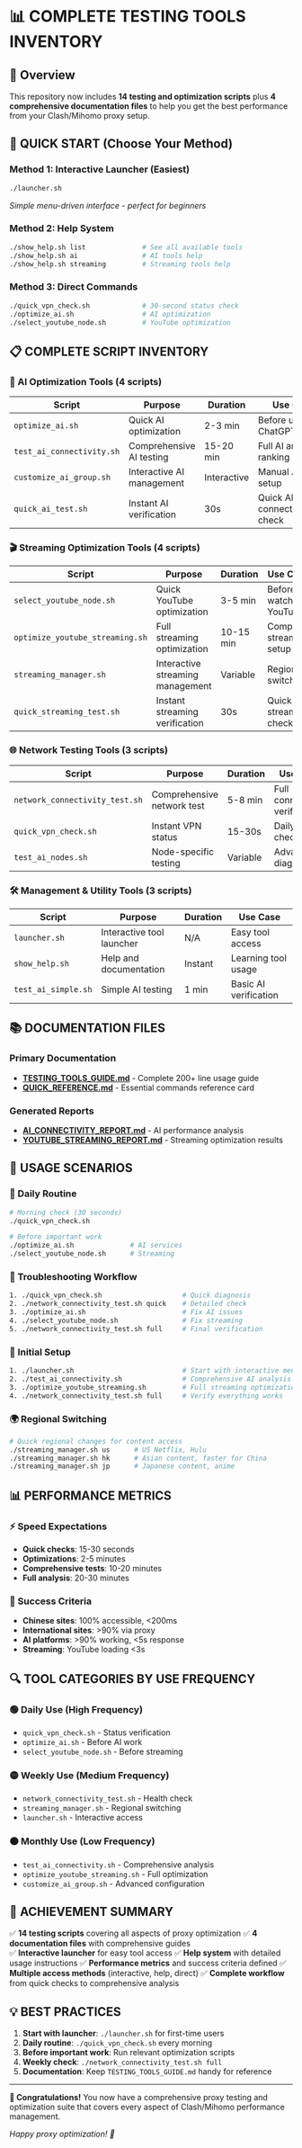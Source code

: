 # 📊 COMPLETE TESTING TOOLS INVENTORY

## 🎯 Overview
This repository now includes **14 testing and optimization scripts** plus **4 comprehensive documentation files** to help you get the best performance from your Clash/Mihomo proxy setup.

## 🚀 QUICK START (Choose Your Method)

### Method 1: Interactive Launcher (Easiest)
```bash
./launcher.sh
```
*Simple menu-driven interface - perfect for beginners*

### Method 2: Help System
```bash
./show_help.sh list              # See all available tools
./show_help.sh ai                # AI tools help
./show_help.sh streaming         # Streaming tools help
```

### Method 3: Direct Commands
```bash
./quick_vpn_check.sh             # 30-second status check
./optimize_ai.sh                 # AI optimization
./select_youtube_node.sh         # YouTube optimization
```

## 📋 COMPLETE SCRIPT INVENTORY

### 🤖 AI Optimization Tools (4 scripts)
| Script | Purpose | Duration | Use Case |
|--------|---------|----------|----------|
| `optimize_ai.sh` | Quick AI optimization | 2-3 min | Before using ChatGPT/Claude |
| `test_ai_connectivity.sh` | Comprehensive AI testing | 15-20 min | Full AI analysis & ranking |
| `customize_ai_group.sh` | Interactive AI management | Interactive | Manual AI group setup |
| `quick_ai_test.sh` | Instant AI verification | 30s | Quick AI connectivity check |

### 🎬 Streaming Optimization Tools (4 scripts)
| Script | Purpose | Duration | Use Case |
|--------|---------|----------|----------|
| `select_youtube_node.sh` | Quick YouTube optimization | 3-5 min | Before watching YouTube |
| `optimize_youtube_streaming.sh` | Full streaming optimization | 10-15 min | Complete streaming setup |
| `streaming_manager.sh` | Interactive streaming management | Variable | Regional switching |
| `quick_streaming_test.sh` | Instant streaming verification | 30s | Quick streaming check |

### 🌐 Network Testing Tools (3 scripts)
| Script | Purpose | Duration | Use Case |
|--------|---------|----------|----------|
| `network_connectivity_test.sh` | Comprehensive network test | 5-8 min | Full connectivity verification |
| `quick_vpn_check.sh` | Instant VPN status | 15-30s | Daily status check |
| `test_ai_nodes.sh` | Node-specific testing | Variable | Advanced diagnostics |

### 🛠️ Management & Utility Tools (3 scripts)
| Script | Purpose | Duration | Use Case |
|--------|---------|----------|----------|
| `launcher.sh` | Interactive tool launcher | N/A | Easy tool access |
| `show_help.sh` | Help and documentation | Instant | Learning tool usage |
| `test_ai_simple.sh` | Simple AI testing | 1 min | Basic AI verification |

## 📚 DOCUMENTATION FILES

### Primary Documentation
- **[TESTING_TOOLS_GUIDE.md](TESTING_TOOLS_GUIDE.md)** - Complete 200+ line usage guide
- **[QUICK_REFERENCE.md](QUICK_REFERENCE.md)** - Essential commands reference card

### Generated Reports  
- **[AI_CONNECTIVITY_REPORT.md](AI_CONNECTIVITY_REPORT.md)** - AI performance analysis
- **[YOUTUBE_STREAMING_REPORT.md](YOUTUBE_STREAMING_REPORT.md)** - Streaming optimization results

## 🎯 USAGE SCENARIOS

### 📅 Daily Routine
```bash
# Morning check (30 seconds)
./quick_vpn_check.sh

# Before important work
./optimize_ai.sh              # AI services
./select_youtube_node.sh      # Streaming
```

### 🔧 Troubleshooting Workflow
```bash
1. ./quick_vpn_check.sh                    # Quick diagnosis
2. ./network_connectivity_test.sh quick    # Detailed check
3. ./optimize_ai.sh                        # Fix AI issues
4. ./select_youtube_node.sh                # Fix streaming
5. ./network_connectivity_test.sh full     # Final verification
```

### 🚀 Initial Setup
```bash
1. ./launcher.sh                           # Start with interactive menu
2. ./test_ai_connectivity.sh               # Comprehensive AI analysis
3. ./optimize_youtube_streaming.sh         # Full streaming optimization  
4. ./network_connectivity_test.sh full     # Verify everything works
```

### 🌍 Regional Switching
```bash
# Quick regional changes for content access
./streaming_manager.sh us      # US Netflix, Hulu
./streaming_manager.sh hk      # Asian content, faster for China
./streaming_manager.sh jp      # Japanese content, anime
```

## 📊 PERFORMANCE METRICS

### ⚡ Speed Expectations
- **Quick checks**: 15-30 seconds
- **Optimizations**: 2-5 minutes  
- **Comprehensive tests**: 10-20 minutes
- **Full analysis**: 20-30 minutes

### 🎯 Success Criteria
- **Chinese sites**: 100% accessible, <200ms
- **International sites**: >90% via proxy
- **AI platforms**: >90% working, <5s response
- **Streaming**: YouTube loading <3s

## 🔍 TOOL CATEGORIES BY USE FREQUENCY

### 🟢 Daily Use (High Frequency)
- `quick_vpn_check.sh` - Status verification
- `optimize_ai.sh` - Before AI work
- `select_youtube_node.sh` - Before streaming

### 🟡 Weekly Use (Medium Frequency)  
- `network_connectivity_test.sh` - Health check
- `streaming_manager.sh` - Regional switching
- `launcher.sh` - Interactive access

### 🟠 Monthly Use (Low Frequency)
- `test_ai_connectivity.sh` - Comprehensive analysis
- `optimize_youtube_streaming.sh` - Full optimization
- `customize_ai_group.sh` - Advanced configuration

## 🎉 ACHIEVEMENT SUMMARY

✅ **14 testing scripts** covering all aspects of proxy optimization
✅ **4 documentation files** with comprehensive guides  
✅ **Interactive launcher** for easy tool access
✅ **Help system** with detailed usage instructions
✅ **Performance metrics** and success criteria defined
✅ **Multiple access methods** (interactive, help, direct)
✅ **Complete workflow** from quick checks to comprehensive analysis

## 💡 BEST PRACTICES

1. **Start with launcher**: `./launcher.sh` for first-time users
2. **Daily routine**: `./quick_vpn_check.sh` every morning
3. **Before important work**: Run relevant optimization scripts
4. **Weekly check**: `./network_connectivity_test.sh full`
5. **Documentation**: Keep `TESTING_TOOLS_GUIDE.md` handy for reference

---

**🎊 Congratulations!** You now have a comprehensive proxy testing and optimization suite that covers every aspect of Clash/Mihomo performance management.

*Happy proxy optimization! 🚀*
